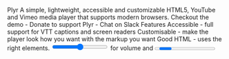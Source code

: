 Plyr A simple, lightweight, accessible and customizable HTML5, YouTube and Vimeo media player that supports modern browsers. Checkout the demo - Donate to support Plyr - Chat on Slack Features Accessible - full support for VTT captions and screen readers Customisable - make the player look how you want with the markup you want Good HTML - uses the right elements. <input type="range"> for volume and <progress> for progress and well, <button>s for buttons. Theres no <span> or <a href="#"> button hacks Responsive - works with any screen size HTML Video & Audio - support for both formats Embedded Video - support for YouTube and Vimeo video playback Monetization - make money from your videos Streaming - support for hls.js, Shaka and dash.js streaming playback API - toggle playback, volume, seeking, and more through a standardized API Events - no messing around with Vimeo and YouTube APIs, all events are standardized across formats Fullscreen - supports native fullscreen with fallback to "full window" modes Shortcuts - supports keyboard shortcuts Picture-in-Picture - supports Safaris picture-in-picture mode Playsinline - supports the playsinline attribute Speed controls - adjust speed on the fly Multiple captions - support for multiple caption tracks i18n support - support for internationalization of controls No dependencies - written in "vanilla" ES6 JavaScript, no jQuery required SASS - to include in your build processes Oh and yes, it works with Bootstrap. Changelog Check out the changelog to see whats new with Plyr. Plugins & Components Some awesome folks have made plugins for CMSs and Components for JavaScript frameworks: | Type | Maintainer | Link | | --------- | -------------------------------------------------------------- | -------------------------------------------------------------------------------------------- | | WordPress | Brandon Lavigne (@drrobotnik) | https://wordpress.org/plugins/plyr/ | | React | Jose Miguel Bejarano (@xDae) | https://github.com/xDae/react-plyr | | Vue | Gabe Dunn (@redxtech) | https://github.com/redxtech/vue-plyr | | Neos | Jon Uhlmann (@jonnitto) | https://packagist.org/packages/jonnitto/plyr | | Kirby | Dominik Pschenitschni (@dpschen) | https://github.com/dpschen/kirby-plyrtag | Quick setup Heres a quick run through on getting up and running. Theres also a demo on Codepen. You can grab all of the source with NPM using npm install plyr. Try Plyr online You can try Plyr in Codepen using our minimal templates: HTML5 video, HTML5 audio, YouTube, Vimeo. For Streaming we also have example integrations with: Dash.js, Hls.js and Shaka Player HTML Plyr extends upon the standard HTML5 media element markup so thats all you need for those types. HTML5 Video ```html <!-- Captions are optional --> <track kind="captions" label="English captions" src="/path/to/captions.vtt" srclang="en" default> ``` HTML5 Audio html <audio id="player" controls> <source src="/path/to/audio.mp3" type="audio/mp3"> <source src="/path/to/audio.ogg" type="audio/ogg"> </audio> For YouTube and Vimeo players, Plyr uses progressive enhancement to enhance the default <iframe> embeds. Below are some examples. The plyr__video-embed classname will make the embed responsive. You can add the autoplay, loop and playsinline (YouTube only) query parameters to the URL and they will be set as config options automatically. For YouTube, the origin should be updated to reflect the domain youre hosting the embed on, or you can opt to omit it. YouTube embed We recommend progressive enhancement with the embedded players. You can elect to use an <iframe> as the source element (which Plyr will progressively enhance) or a bog standard <div> with two essential data attributes - data-plyr-provider and data-plyr-embed-id. html <div class="plyr__video-embed" id="player"> <iframe src="https://www.youtube.com/embed/bTqVqk7FSmY?origin=https://plyr.io&amp;iv_load_policy=3&amp;modestbranding=1&amp;playsinline=1&amp;showinfo=0&amp;rel=0&amp;enablejsapi=1" allowfullscreen allowtransparency allow="autoplay"></iframe> </div> Note: The plyr__video-embed classname will make the player a responsive 16:9 (most common) iframe embed. When plyr itself kicks in, your custom ratio config option will be used. Or the <div> non progressively enhanced method: html <div id="player" data-plyr-provider="youtube" data-plyr-embed-id="bTqVqk7FSmY"></div> Note: The data-plyr-embed-id can either be the video ID or URL for the media. Vimeo embed Much the same as YouTube above. html <div class="plyr__video-embed" id="player"> <iframe src="https://player.vimeo.com/video/76979871?loop=false&amp;byline=false&amp;portrait=false&amp;title=false&amp;speed=true&amp;transparent=0&amp;gesture=media" allowfullscreen allowtransparency allow="autoplay"></iframe> </div> Or the <div> non progressively enhanced method: html <div id="player" data-plyr-provider="vimeo" data-plyr-embed-id="76979871"></div> JavaScript Include the plyr.js script before the closing </body> tag and then in your JS create a new instance of Plyr as below. html <script src="path/to/plyr.js"></script> <script>const player = new Plyr(#player);</script> See initialising for more information on advanced setups. You can use our CDN (provided by Fastly) for the JavaScript. Theres 2 versions; one with and one without polyfills. My recommendation would be to manage polyfills seperately as part of your application but to make life easier you can use the polyfilled build. html <script src="https://cdn.plyr.io/3.3.21/plyr.js"></script> ...or... html <script src="https://cdn.plyr.io/3.3.21/plyr.polyfilled.js"></script> CSS Include the plyr.css stylsheet into your <head> html <link rel="stylesheet" href="path/to/plyr.css"> If you want to use our CDN (provided by Fastly) for the default CSS, you can use the following: html <link rel="stylesheet" href="https://cdn.plyr.io/3.3.21/plyr.css"> SVG Sprite The SVG sprite is loaded automatically from our CDN (provided by Fastly). To change this, see the options below. For reference, the CDN hosted SVG sprite can be found at https://cdn.plyr.io/3.3.21/plyr.svg. Ads Plyr has partnered up with vi.ai to offer monetization options for your videos. Getting setup is easy: Sign up for a vi.ai account Grab your publisher ID from the code snippet Enable ads in the config options and enter your publisher ID Any questions regarding the ads can be sent straight to vi.ai and any issues with rendering raised through GitHub issues. Advanced SASS You can use bundle.scss file included in /src as part of your build and change variables to suit your design. The SASS require you to use the autoprefixer plugin (you be should already!) as all declarations use the W3C definitions. The HTML markup uses the BEM methodology with plyr as the block, e.g. .plyr__controls. You can change the class hooks in the options to match any custom CSS you write. Check out the JavaScript source for more on this. SVG The icons used in the Plyr controls are loaded in an SVG sprite. The sprite is automatically loaded from our CDN by default. If you already have an icon build system in place, you can include the source plyr icons (see /src/sprite for source icons). Using the iconUrl option You can however specify your own iconUrl option and Plyr will determine if the url is absolute and requires loading by AJAX/CORS due to current browser limitations or if its a relative path, just use the path directly. If youre using the <base> tag on your site, you may need to use something like this: svgfixer.js More info on SVG sprites here: http://css-tricks.com/svg-sprites-use-better-icon-fonts/ and the AJAX technique here: http://css-tricks.com/ajaxing-svg-sprite/ Cross Origin (CORS) Youll notice the crossorigin attribute on the example <video> elements. This is because the TextTrack captions are loaded from another domain. If your TextTrack captions are also hosted on another domain, you will need to add this attribute and make sure your host has the correct headers setup. For more info on CORS checkout the MDN docs: https://developer.mozilla.org/en-US/docs/Web/HTTP/Access_control_CORS Captions WebVTT captions are supported. To add a caption track, check the HTML example above and look for the <track> element. Be sure to validate your caption files. JavaScript Initialising You can specify a range of arguments for the constructor to use: A CSS string selector thats compatible with querySelector A HTMLElement A NodeList A jQuery object Note: If a NodeList, Array, or jQuery object are passed, the first element will be used for setup. To setup multiple players, see setting up multiple players below. Heres some examples Passing a string selector: javascript const player = new Plyr(#player); Passing a HTMLElement: javascript const player = new Plyr(document.getElementById(player)); Passing a NodeList (see note below): javascript const player = new Plyr(document.querySelectorAll(.js-player)); The NodeList, HTMLElement or string selector can be the target <video>, <audio>, or <div> wrapper for embeds. Setting up multiple players You have two choices here. You can either use a simple array loop to map the constructor: javascript const players = Array.from(document.querySelectorAll(.js-player)).map(p => new Plyr(p)); ...or use a static method where you can pass a string selector, a NodeList or an Array of elements: javascript const players = Plyr.setup(.js-player); Both options will also return an array of instances in the order of they were in the DOM for the string selector or the source NodeList or Array. Passing options The second argument for the constructor is the options object: javascript const player = new Plyr(#player, { /* options */ }); In all cases, the constructor will return a Plyr object that can be used with the API methods. See the API section for more info. Options Options can be passed as an object to the constructor as above or as JSON in data-plyr-config attribute on each of your target elements: html <video src="/path/to/video.mp4" id="player" controls data-plyr-config={ "title": "This is an example video", "volume": 1, "debug": true }></video> Note the single quotes encapsulating the JSON and double quotes on the object keys. Only string values need double quotes. | Option | Type | Default | Description | | -------------------- | -------------------------- | ------------------------------------------------------------------------------------------------------------------------------ | ---------------------------------------------------------------------------------------------------------------------------------------------------------------------------------------------------------------------------------------------------------------------------------------------------------------------------------------------------------------------- | | enabled | Boolean | true | Completely disable Plyr. This would allow you to do a User Agent check or similar to programmatically enable or disable Plyr for a certain UA. Example below. | | debug | Boolean | false | Display debugging information in the console | | controls | Array, Function or Element | [play-large, play, progress, current-time, mute, volume, captions, settings, pip, airplay, fullscreen] | If a function is passed, it is assumed your method will return either an element or HTML string for the controls. Three arguments will be passed to your function; id (the unique id for the player), seektime (the seektime step in seconds), and title (the media title). See controls.md for more info on how the html needs to be structured. | | settings | Array | [captions, quality, speed, loop] | If youre using the default controls are used then you can specify which settings to show in the menu | | i18n | Object | See defaults.js | Used for internationalization (i18n) of the text within the UI. | | loadSprite | Boolean | true | Load the SVG sprite specified as the iconUrl option (if a URL). If false, it is assumed you are handling sprite loading yourself. | | iconUrl | String | null | Specify a URL or path to the SVG sprite. See the SVG section for more info. | | iconPrefix | String | plyr | Specify the id prefix for the icons used in the default controls (e.g. "plyr-play" would be "plyr"). This is to prevent clashes if youre using your own SVG sprite but with the default controls. Most people can ignore this option. | | blankUrl | String | https://cdn.plyr.io/static/blank.mp4 | Specify a URL or path to a blank video file used to properly cancel network requests. | | autoplay | Boolean | false | Autoplay the media on load. This is generally advised against on UX grounds. It is also disabled by default in some browsers. If the autoplay attribute is present on a <video> or <audio> element, this will be automatically set to true. | | autopause¹ | Boolean | true | Only allow one player playing at once. | | seekTime | Number | 10 | The time, in seconds, to seek when a user hits fast forward or rewind. | | volume | Number | 1 | A number, between 0 and 1, representing the initial volume of the player. | | muted | Boolean | false | Whether to start playback muted. If the muted attribute is present on a <video> or <audio> element, this will be automatically set to true. | | clickToPlay | Boolean | true | Click (or tap) of the video container will toggle play/pause. | | disableContextMenu | Boolean | true | Disable right click menu on video to help as very primitive obfuscation to prevent downloads of content. | | hideControls | Boolean | true | Hide video controls automatically after 2s of no mouse or focus movement, on control element blur (tab out), on playback start or entering fullscreen. As soon as the mouse is moved, a control element is focused or playback is paused, the controls reappear instantly. | | resetOnEnd | Boolean | false | Reset the playback to the start once playback is complete. | | keyboard | Object | { focused: true, global: false } | Enable keyboard shortcuts for focused players only or globally | | tooltips | Object | { controls: false, seek: true } | controls: Display control labels as tooltips on :hover & :focus (by default, the labels are screen reader only). seek: Display a seek tooltip to indicate on click where the media would seek to. | | duration | Number | null | Specify a custom duration for media. | | displayDuration | Boolean | true | Displays the duration of the media on the "metadataloaded" event (on startup) in the current time display. This will only work if the preload attribute is not set to none (or is not set at all) and you choose not to display the duration (see controls option). | | invertTime | Boolean | true | Display the current time as a countdown rather than an incremental counter. | | toggleInvert | Boolean | true | Allow users to click to toggle the above. | | listeners | Object | null | Allows binding of event listeners to the controls before the default handlers. See the defaults.js for available listeners. If your handler prevents default on the event (event.preventDefault()), the default handler will not fire. | | captions | Object | { active: false, language: auto, update: false } | active: Toggles if captions should be active by default. language: Sets the default language to load (if available). auto uses the browser language. update: Listen to changes to tracks and update menu. This is needed for some streaming libraries, but can result in unselectable language options). | | fullscreen | Object | { enabled: true, fallback: true, iosNative: false } | enabled: Toggles whether fullscreen should be enabled. fallback: Allow fallback to a full-window solution. iosNative: whether to use native iOS fullscreen when entering fullscreen (no custom controls) | | ratio | String | 16:9 | The aspect ratio you want to use for embedded players. | | storage | Object | { enabled: true, key: plyr } | enabled: Allow use of local storage to store user settings. key: The key name to use. | | speed | Object | { selected: 1, options: [0.5, 0.75, 1, 1.25, 1.5, 1.75, 2] } | selected: The default speed for playback. options: Options to display in the menu. Most browsers will refuse to play slower than 0.5. | | quality | Object | { default: default, options: [hd2160, hd1440, hd1080, hd720, large, medium, small, tiny, default] } | Currently only supported by YouTube. default is the default quality level, determined by YouTube. options are the options to display. | | loop | Object | { active: false } | active: Whether to loop the current video. If the loop attribute is present on a <video> or <audio> element, this will be automatically set to true This is an object to support future functionality. | | ads | Object | { enabled: false, publisherId: } | enabled: Whether to enable vi.ai ads. publisherId: Your unique vi.ai publisher ID. | Vimeo only API There are methods, setters and getters on a Plyr object. Object The easiest way to access the Plyr object is to set the return value from your call to the constructor to a variable. For example: javascript const player = new Plyr(#player, { /* options */ }); You can also access the object through any events: javascript element.addEventListener(ready, event => { const player = event.detail.plyr; }); Methods Example method use: javascript player.play(); // Start playback player.fullscreen.enter(); // Enter fullscreen | Method | Parameters | Description | | ------------------------ | ---------------- | ---------------------------------------------------------------------------------------------------------- | | play()¹ | - | Start playback. | | pause() | - | Pause playback. | | togglePlay(toggle) | Boolean | Toggle playback, if no parameters are passed, it will toggle based on current status. | | stop() | - | Stop playback and reset to start. | | restart() | - | Restart playback. | | rewind(seekTime) | Number | Rewind playback by the specified seek time. If no parameter is passed, the default seek time will be used. | | forward(seekTime) | Number | Fast forward by the specified seek time. If no parameter is passed, the default seek time will be used. | | increaseVolume(step) | Number | Increase volume by the specified step. If no parameter is passed, the default step will be used. | | decreaseVolume(step) | Number | Increase volume by the specified step. If no parameter is passed, the default step will be used. | | toggleCaptions(toggle) | Boolean | Toggle captions display. If no parameter is passed, it will toggle based on current status. | | fullscreen.enter() | - | Enter fullscreen. If fullscreen is not supported, a fallback "full window/viewport" is used instead. | | fullscreen.exit() | - | Exit fullscreen. | | fullscreen.toggle() | - | Toggle fullscreen. | | airplay() | - | Trigger the airplay dialog on supported devices. | | toggleControls(toggle) | Boolean | Toggle the controls (video only). Takes optional truthy value to force it on/off. | | on(event, function) | String, Function | Add an event listener for the specified event. | | once(event, function) | String, Function | Add an event listener for the specified event once. | | off(event, function) | String, Function | Remove an event listener for the specified event. | | supports(type) | String | Check support for a mime type. | | destroy() | - | Destroy the instance and garbage collect any elements. | For HTML5 players, play() will return a Promise in some browsers - WebKit and Mozilla according to MDN at time of writing. Getters and Setters Example setters: javascript player.volume = 0.5; // Sets volume at 50% player.currentTime = 10; // Seeks to 10 seconds Example getters: javascript player.volume; // 0.5; player.currentTime; // 10 player.fullscreen.active; // false; | Property | Getter | Setter | Description | | -------------------- | ------ | ------ | ------------------------------------------------------------------------------------------------------------------------------------------------------------------------------------ | | isHTML5 | ✓ | - | Returns a boolean indicating if the current player is HTML5. | | isEmbed | ✓ | - | Returns a boolean indicating if the current player is an embedded player. | | playing | ✓ | - | Returns a boolean indicating if the current player is playing. | | paused | ✓ | - | Returns a boolean indicating if the current player is paused. | | stopped | ✓ | - | Returns a boolean indicating if the current player is stopped. | | ended | ✓ | - | Returns a boolean indicating if the current player has finished playback. | | buffered | ✓ | - | Returns a float between 0 and 1 indicating how much of the media is buffered | | currentTime | ✓ | ✓ | Gets or sets the currentTime for the player. The setter accepts a float in seconds. | | seeking | ✓ | - | Returns a boolean indicating if the current player is seeking. | | duration | ✓ | - | Returns the duration for the current media. | | volume | ✓ | ✓ | Gets or sets the volume for the player. The setter accepts a float between 0 and 1. | | muted | ✓ | ✓ | Gets or sets the muted state of the player. The setter accepts a boolean. | | hasAudio | ✓ | - | Returns a boolean indicating if the current media has an audio track. | | speed | ✓ | ✓ | Gets or sets the speed for the player. The setter accepts a value in the options specified in your config. Generally the minimum should be 0.5. | | quality¹ | ✓ | ✓ | Gets or sets the quality for the player. The setter accepts a value from the options specified in your config. | | loop | ✓ | ✓ | Gets or sets the current loop state of the player. The setter accepts a boolean. | | source | ✓ | ✓ | Gets or sets the current source for the player. The setter accepts an object. See source setter below for examples. | | poster | ✓ | ✓ | Gets or sets the current poster image for the player. The setter accepts a string; the URL for the updated poster image. | | autoplay | ✓ | ✓ | Gets or sets the autoplay state of the player. The setter accepts a boolean. | | currentTrack | ✓ | ✓ | Gets or sets the caption track by index. -1 means the track is missing or captions is not active | | language | ✓ | ✓ | Gets or sets the preferred captions language for the player. The setter accepts an ISO two-letter language code. Support for the languages is dependent on the captions you include. If your captions dont have any language data, or if you have multiple tracks with the same language, you may want to use currentTrack instead. | | fullscreen.active | ✓ | - | Returns a boolean indicating if the current player is in fullscreen mode. | | fullscreen.enabled | ✓ | - | Returns a boolean indicating if the current player has fullscreen enabled. | | pip | ✓ | ✓ | Gets or sets the picture-in-picture state of the player. The setter accepts a boolean. This currently only supported on Safari 10+ on MacOS Sierra+ and iOS 10+. | YouTube only. HTML5 will follow. HTML5 only The .source setter This allows changing the player source and type on the fly. Video example: javascript player.source = { type: video, title: Example title, sources: [ { src: /path/to/movie.mp4, type: video/mp4, }, { src: /path/to/movie.webm, type: video/webm, }, ], poster: /path/to/poster.jpg, tracks: [ { kind: captions, label: English, srclang: en, src: /path/to/captions.en.vtt, default: true, }, { kind: captions, label: French, srclang: fr, src: /path/to/captions.fr.vtt, }, ], }; Audio example: javascript player.source = { type: audio, title: Example title, sources: [ { src: /path/to/audio.mp3, type: audio/mp3, }, { src: /path/to/audio.ogg, type: audio/ogg, }, ], }; YouTube example: javascript player.source = { type: video, sources: [ { src: bTqVqk7FSmY, provider: youtube, }, ], }; Note: src can be the video ID or URL Vimeo example javascript player.source = { type: video, sources: [ { src: 143418951, provider: vimeo, }, ], }; Note: src property for YouTube and Vimeo can either be the video ID or the whole URL. | Property | Type | Description | | -------------- | ------ | -------------------------------------------------------------------------------------------------------------------------------------------------------------------------------------------------------------------------------------------------------------------------------------------------------------------------------------------------------------------------------------------------------------- | | type | String | Either video or audio. Note: YouTube and Vimeo are currently not supported as audio sources. | | title | String | Optional. Title of the new media. Used for the aria-label attribute on the play button, and outer container. YouTube and Vimeo are populated automatically. | | sources | Array | This is an array of sources. For HTML5 media, the properties of this object are mapped directly to HTML attributes so more can be added to the object if required. | | poster¹ | String | The URL for the poster image (HTML5 video only). | | tracks¹ | String | An array of track objects. Each element in the array is mapped directly to a track element and any keys mapped directly to HTML attributes so as in the example above, it will render as <track kind="captions" label="English" srclang="en" src="https://cdn.selz.com/plyr/1.0/example_captions_en.vtt" default> and similar for the French version. Booleans are converted to HTML5 value-less attributes. | HTML5 only Events You can listen for events on the target element you setup Plyr on (see example under the table). Some events only apply to HTML5 audio and video. Using your reference to the instance, you can use the on() API method or addEventListener(). Access to the API can be obtained this way through the event.detail.plyr property. Heres an example: javascript player.on(ready, event => { const instance = event.detail.plyr; }); Standard Media Events | Event Type | Description | | ------------------ | ---------------------------------------------------------------------------------------------------------------------------------------------------------------------------------------------------------------------- | | progress | Sent periodically to inform interested parties of progress downloading the media. Information about the current amount of the media that has been downloaded is available in the media elements buffered attribute. | | playing | Sent when the media begins to play (either for the first time, after having been paused, or after ending and then restarting). | | play | Sent when playback of the media starts after having been paused; that is, when playback is resumed after a prior pause event. | | pause | Sent when playback is paused. | | timeupdate | The time indicated by the elements currentTime attribute has changed. | | volumechange | Sent when the audio volume changes (both when the volume is set and when the muted state is changed). | | seeking | Sent when a seek operation begins. | | seeked | Sent when a seek operation completes. | | ratechange | Sent when the playback speed changes. | | ended | Sent when playback completes. Note: This does not fire if autoplay is true. | | enterfullscreen | Sent when the player enters fullscreen mode (either the proper fullscreen or full-window fallback for older browsers). | | exitfullscreen | Sent when the player exits fullscreen mode. | | captionsenabled | Sent when captions are enabled. | | captionsdisabled | Sent when captions are disabled. | | languagechange | Sent when the caption language is changed. | | controlshidden | Sent when the controls are hidden. | | controlsshown | Sent when the controls are shown. | | ready | Triggered when the instance is ready for API calls. | HTML5 only | Event Type | Description | | ---------------- | ---------------------------------------------------------------------------------------------------------------------------------------------------------------------------------------------------------------------------------------------------------------------------------------------------------------------------------------------- | | loadstart | Sent when loading of the media begins. | | loadeddata | The first frame of the media has finished loading. | | loadedmetadata | The medias metadata has finished loading; all attributes now contain as much useful information as theyre going to. | | canplay | Sent when enough data is available that the media can be played, at least for a couple of frames. This corresponds to the HAVE_ENOUGH_DATA readyState. | | canplaythrough | Sent when the ready state changes to CAN_PLAY_THROUGH, indicating that the entire media can be played without interruption, assuming the download rate remains at least at the current level. Note: Manually setting the currentTime will eventually fire a canplaythrough event in firefox. Other browsers might not fire this event. | | stalled | Sent when the user agent is trying to fetch media data, but data is unexpectedly not forthcoming. | | waiting | Sent when the requested operation (such as playback) is delayed pending the completion of another operation (such as a seek). | | emptied | he media has become empty; for example, this event is sent if the media has already been loaded (or partially loaded), and the load() method is called to reload it. | | cuechange | Sent when a TextTrack has changed the currently displaying cues. | | error | Sent when an error occurs. The elements error attribute contains more information. | YouTube only | Event Type | Description | | ------------------ | -------------------------------------------------------------------------------------------------------------------------------------------------------------------------------------------------------------------------------------------------------------------------------------------------------------------------- | | statechange | The state of the player has changed. The code can be accessed via event.detail.code. Possible values are -1: Unstarted, 0: Ended, 1: Playing, 2: Paused, 3: Buffering, 5: Video cued. See the YouTube Docs for more information. | | qualitychange | The quality of playback has changed. | | qualityrequested | A change to playback quality has been requested. Note: A change to quality can only be requested via the API. There is no guarantee the quality will change to the level requested. You should listen to the qualitychange event for true changes. | Note: These events also bubble up the DOM. The event target will be the container element. Some event details borrowed from MDN. Embeds YouTube and Vimeo are currently supported and function much like a HTML5 video. Similar events and API methods are available for all types. However if you wish to access the APIs directly. You can do so via the embed property of your player object - e.g. player.embed. You can then use the relevant methods from the third party APIs. More info on the respective APIs here: YouTube iframe API Reference Vimeo player.js Reference Note: Not all API methods may work 100%. Your mileage may vary. Its better to use the Plyr API where possible. Shortcuts By default, a player will bind the following keyboard shortcuts when it has focus. If you have the global option to true and theres only one player in the document then the shortcuts will work when any element has focus, apart from an element that requires input. | Key | Action | | ---------- | -------------------------------------- | | 0 to 9 | Seek from 0 to 90% respectively | | space | Toggle playback | | K | Toggle playback | | ← | Seek backward by the seekTime option | | → | Seek forward by the seekTime option | | ↑ | Increase volume | | ↓ | Decrease volume | | M | Toggle mute | | F | Toggle fullscreen | | C | Toggle captions | | L | Toggle loop | Fullscreen Fullscreen in Plyr is supported by all browsers that currently support it. Browser support Plyr supports the last 2 versions of most modern browsers. | Browser | Supported | | ------------- | ------------- | | Safari | ✓ | | Mobile Safari | ✓¹ | | Firefox | ✓ | | Chrome | ✓ | | Opera | ✓ | | Edge | ✓ | | IE11 | ✓³ | | IE10 | ✓²³ | Mobile Safari on the iPhone forces the native player for <video> unless the playsinline attribute is present. Volume controls are also disabled as they are handled device wide. Native player used (no support for <progress> or <input type="range">) but the API is supported. No native fullscreen support, fallback can be used (see options). Polyfills required. See below. Polyfills Plyr uses ES6 which isnt supported in all browsers quite yet. This means some features will need to be polyfilled to be available otherwise youll run into issues. Weve elected to not burden the ~90% of users that do support these features with extra JS and instead leave polyfilling to you to work out based on your needs. The easiest method Ive found is to use polyfill.io which provides polyfills based on user agent. This is the method the demo uses. Checking for support You can use the static method to check for support. For example javascript const supported = Plyr.supported(video, html5, true); The arguments are: Media type (audio or video) Provider (html5, youtube or vimeo) Whether the player has the playsinline attribute (only applicable to iOS 10+) Disable support programatically The enabled option can be used to disable certain User Agents. For example, if you dont want to use Plyr for smartphones, you could use: javascript { enabled: /Android|webOS|iPhone|iPad|iPod|BlackBerry/i.test(navigator.userAgent); } If a User Agent is disabled but supports <video> and <audio> natively, it will use the native player. RangeTouch Some touch browsers (particularly Mobile Safari on iOS) seem to have issues with <input type="range"> elements whereby touching the track to set the value doesnt work and sliding the thumb can be tricky. To combat this, Ive created RangeTouch which Id recommend including in your solution. Its a tiny script with a nice benefit for users on touch devices. Issues If you find anything weird with Plyr, please let us know using the GitHub issues tracker. Author Plyr is developed by @sam_potts / sampotts.me with help from the awesome contributors Donate Plyr costs money to run, not only my time. I donate my time for free as I enjoy building Plyr but unfortunately have to pay for domains, hosting, and more. Any help with costs is appreciated... Donate via Patron Donate via PayPal Mentions ProductHunt The Changelog HTML5 Weekly #177 Responsive Design #149 Web Design Weekly #174 Hacker News Web Platform Daily LayerVault Designer News The Treehouse Show #131 noupe.com Used by Selz.com Peugeot.fr Peugeot.de TomTom.com DIGBMX Grime Archive koel - A personal music streaming server that works. Oscar Radio Sparkk TV Let me know on Twitter I can add you to the above list. Itd be awesome to see how youre using Plyr :-) Useful links and credits Credit to the PayPal HTML5 Video player from which Plyrs caption functionality was originally ported from: PayPals Accessible HTML5 Video Player An awesome guide for Plyr in Japanese! by @arayutw Thanks Massive thanks to Fastly for providing the CDN services. Massive thanks to Sentry for providing the logging services for the demo site. Copyright and License The MIT license